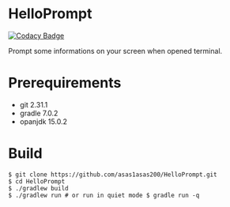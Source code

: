 # HelloPrompt

[![Codacy Badge](https://api.codacy.com/project/badge/Grade/2f022b61c14a433891b47ee329bc7900)](https://app.codacy.com/gh/asas1asas200/HelloPrompt?utm_source=github.com&utm_medium=referral&utm_content=asas1asas200/HelloPrompt&utm_campaign=Badge_Grade_Settings)

Prompt some informations on your screen when opened terminal.

# Prerequirements
+ git 2.31.1
+ gradle 7.0.2
+ opanjdk 15.0.2

# Build
```
$ git clone https://github.com/asas1asas200/HelloPrompt.git
$ cd HelloPrompt
$ ./gradlew build
$ ./gradlew run # or run in quiet mode $ gradle run -q 
```
